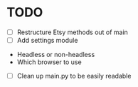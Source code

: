 # TODO

- [ ] Restructure Etsy methods out of main
- [ ] Add settings module
* Headless or non-headless
* Which browser to use
- [ ] Clean up main.py to be easily readable
